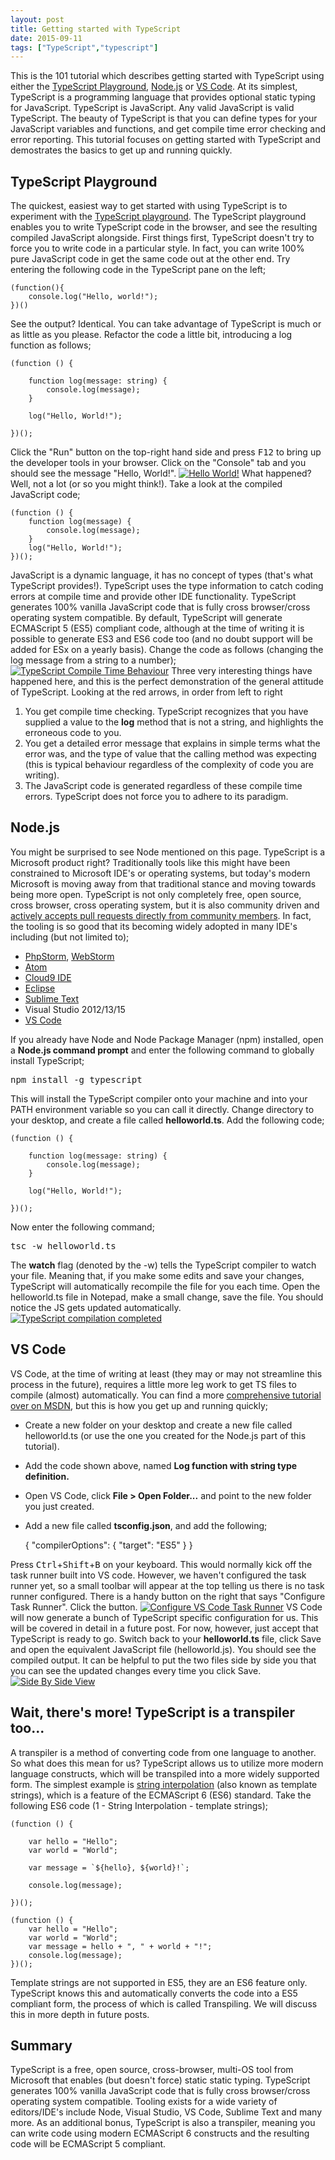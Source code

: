 ```yaml
---
layout: post
title: Getting started with TypeScript
date: 2015-09-11
tags: ["TypeScript","typescript"]
---
```


This is the 101 tutorial which describes getting started with TypeScript using either the [TypeScript Playground](http://www.typescriptlang.org/Playground), [Node.js](https://nodejs.org/) or [VS Code](https://code.visualstudio.com). At its simplest, TypeScript is a programming language that provides optional static typing for JavaScript.  TypeScript is JavaScript.  Any valid JavaScript is valid TypeScript.  The beauty of TypeScript is that you can define types for your JavaScript variables and functions, and get compile time error checking and error reporting.  This tutorial focuses on getting started with TypeScript and demostrates the basics to get up and running quickly.

## TypeScript Playground

The quickest, easiest way to get started with using TypeScript is to experiment with the [TypeScript playground](http://www.typescriptlang.org/Playground/).  The TypeScript playground enables you to write TypeScript code in the browser, and see the resulting compiled JavaScript alongside. First things first, TypeScript doesn't try to force you to write code in a particular style.  In fact, you can write 100% pure JavaScript code in get the same code out at the other end. Try entering the following code in the TypeScript pane on the left;

    (function(){
    	console.log("Hello, world!");	
    })()

See the output?  Identical.  You can take advantage of TypeScript is much or as little as you please. Refactor the code a little bit, introducing a log function as follows;

    (function () {

    	function log(message: string) {
    		console.log(message);
    	}

    	log("Hello, World!");

    })();

Click the "Run" button on the top-right hand side and press <kbd>F12</kbd> to bring up the developer tools in your browser. Click on the "Console" tab and you should see the message "Hello, World!". [![Hello World!](http://www.typescriptguy.com/wp-content/uploads/2015/07/HelloWorld.png)](HelloWorld.png) What happened? Well, not a lot (or so you might think!).  Take a look at the compiled JavaScript code;

    (function () {
        function log(message) {
            console.log(message);
        }
        log("Hello, World!");
    })();

JavaScript is a dynamic language, it has no concept of types (that's what TypeScript provides!).  TypeScript uses the type information to catch coding errors at compile time and provide other IDE functionality.  TypeScript generates 100% vanilla JavaScript code that is fully cross browser/cross operating system compatible.  By default, TypeScript will generate ECMAScript 5 (ES5) compliant code, although at the time of writing it is possible to generate ES3 and ES6 code too (and no doubt support will be added for ESx on a yearly basis). Change the code as follows (changing the log message from a string to a number); [![TypeScript Compile Time Behaviour](http://www.typescriptguy.com/wp-content/uploads/2015/07/CompileTimeBehaviour.png)](CompileTimeBehaviour.png) Three very interesting things have happened here, and this is the perfect demonstration of the general attitude of TypeScript. Looking at the red arrows, in order from left to right

1.  You get compile time checking.  TypeScript recognizes that you have supplied a value to the **log** method that is not a string, and highlights the erroneous code to you.
2.  You get a detailed error message that explains in simple terms what the error was, and the type of value that the calling method was expecting (this is typical behaviour regardless of the complexity of code you are writing).
3.  The JavaScript code is generated regardless of these compile time errors.  TypeScript does not force you to adhere to its paradigm.

## Node.js

You might be surprised to see Node mentioned on this page.  TypeScript is a Microsoft product right? Traditionally tools like this might have been constrained to Microsoft IDE's or operating systems, but today's modern Microsoft is moving away from that traditional stance and moving towards being more open. TypeScript is not only completely free, open source, cross browser, cross operating system, but it is also community driven and [actively accepts pull requests directly from community members](https://github.com/Microsoft/TypeScript).  In fact, the tooling is so good that its becoming widely adopted in many IDE's including (but not limited to);

*   [PhpStorm](https://www.jetbrains.com/phpstorm/help/typescript-support.html), [WebStorm](https://www.jetbrains.com/webstorm/help/typescript-support.html)
*   [Atom](https://atom.io/packages/atom-typescript)
*   [Cloud9 IDE](https://github.com/lennartcl/cloud9-typescript)
*   [Eclipse](https://github.com/palantir/eclipse-typescript)
*   [Sublime Text](https://github.com/Microsoft/TypeScript-Sublime-Plugin)
*   Visual Studio 2012/13/15
*   [VS Code](https://code.visualstudio.com/)

If you already have Node and Node Package Manager (npm) installed, open a **Node.js command prompt** and enter the following command to globally install TypeScript;

<pre>npm install -g typescript</pre>

This will install the TypeScript compiler onto your machine and into your PATH environment variable so you can call it directly.  Change directory to your desktop, and create a file called **helloworld.ts**.  Add the following code;

    (function () {

    	function log(message: string) {
    		console.log(message);
    	}

    	log("Hello, World!");

    })();

Now enter the following command;

<pre>tsc -w helloworld.ts</pre>

The **watch** flag (denoted by the -w) tells the TypeScript compiler to watch your file.  Meaning that, if you make some edits and save your changes, TypeScript will automatically recompile the file for you each time. Open the helloworld.ts file in Notepad, make a small change, save the file.  You should notice the JS gets updated automatically. [![TypeScript compilation completed](http://www.typescriptguy.com/wp-content/uploads/2015/07/CompilationCompleted.png)](CompilationCompleted.png)  

## VS Code

VS Code, at the time of writing at least (they may or may not streamline this process in the future), requires a little more leg work to get TS files to compile (almost) automatically.  You can find a more [comprehensive tutorial over on MSDN](http://blogs.msdn.com/b/typescript/archive/2015/04/30/using-typescript-in-visual-studio-code.aspx), but this is how you get up and running quickly;

*   Create a new folder on your desktop and create a new file called helloworld.ts (or use the one you created for the Node.js part of this tutorial).
*   Add the code shown above, named **Log function with string type definition.**
*   Open VS Code, click **File > Open Folder...** and point to the new folder you just created.
*   Add a new file called **tsconfig.json**, and add the following;

    {
        "compilerOptions": {
        "target": "ES5"
        }
    }

Press <kbd>Ctrl</kbd>+<kbd>Shift</kbd>+<kbd>B</kbd> on your keyboard.  This would normally kick off the task runner built into VS code.  However, we haven't configured the task runner yet, so a small toolbar will appear at the top telling us there is no task runner configured.  There is a handy button on the right that says "Configure Task Runner".  Click the button. [![Configure VS Code Task Runner](http://www.typescriptguy.com/wp-content/uploads/2015/07/ConfigureTaskRunner.png)](ConfigureTaskRunner.png) VS Code will now generate a bunch of TypeScript specific configuration for us.  This will be covered in detail in a future post.  For now, however, just accept that TypeScript is ready to go. Switch back to your **helloworld.ts** file, click Save and open the equivalent JavaScript file (helloworld.js).  You  should see the compiled output.  It can be helpful to put the two files side by side you that you can see the updated changes every time you click Save. [![Side By Side View](http://www.typescriptguy.com/wp-content/uploads/2015/07/SideBySide.png)](SideBySide.png)

## Wait, there's more!  TypeScript is a transpiler too...

A transpiler is a method of converting code from one language to another.  So what does this mean for us? TypeScript allows us to utilize more modern language constructs, which will be transpiled into a more widely supported form.  The simplest example is [string interpolation](http://tc39wiki.calculist.org/es6/template-strings/) (also known as template strings), which is a feature of the ECMAScript 6 (ES6) standard. Take the following ES6 code (1 - String Interpolation - template strings);

    (function () {

    	var hello = "Hello";
    	var world = "World";

    	var message = `${hello}, ${world}!`;

    	console.log(message);

    })();

    (function () {
        var hello = "Hello";
        var world = "World";
        var message = hello + ", " + world + "!";
        console.log(message);
    })();

Template strings are not supported in ES5, they are an ES6 feature only.  TypeScript knows this and automatically converts the code into a ES5 compliant form, the process of which is called Transpiling.  We will discuss this in more depth in future posts.

## Summary

TypeScript is a free, open source, cross-browser, multi-OS tool from Microsoft that enables (but doesn't force) static static typing.  TypeScript generates 100% vanilla JavaScript code that is fully cross browser/cross operating system compatible.  Tooling exists for a wide variety of editors/IDE's include Node, Visual Studio, VS Code, Sublime Text and many more.  As an additional bonus, TypeScript is also a transpiler, meaning you can write code using modern ECMAScript 6 constructs and the resulting code will be ECMAScript 5 compliant.